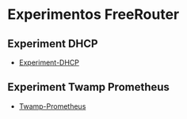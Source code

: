 # Experimentos FreeRouter

## Experiment DHCP
- [Experiment-DHCP](https://github.com/Tetzdesen/Experimentos-FreeRouter/tree/main/experiment-dhcp)

## Experiment Twamp Prometheus
- [Twamp-Prometheus](https://github.com/Tetzdesen/Experimentos-FreeRouter/tree/main/experiment-dhcp)
